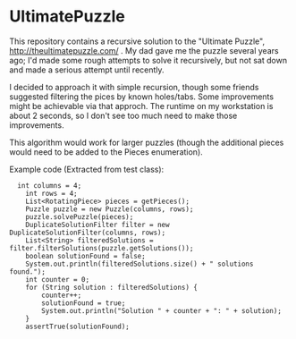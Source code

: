# UltimatePuzzle
This repository contains a recursive solution to the "Ultimate Puzzle", http://theultimatepuzzle.com/ .
My dad gave me the puzzle several years ago; I'd made some rough attempts to solve it recursively, but not sat down and made a serious attempt until recently.

I decided to approach it with simple recursion, though some friends suggested filtering the pices by known holes/tabs.  Some improvements might be achievable via that approch.  The runtime on my workstation is about 2 seconds, so I don't see too much need to make those improvements.

This algorithm would work for larger puzzles (though the additional pieces would need to be added to the Pieces enumeration).

Example code (Extracted from test class):

	  int columns = 4;
		int rows = 4;
		List<RotatingPiece> pieces = getPieces();
		Puzzle puzzle = new Puzzle(columns, rows);
		puzzle.solvePuzzle(pieces);
		DuplicateSolutionFilter filter = new DuplicateSolutionFilter(columns, rows);
		List<String> filteredSolutions = filter.filterSolutions(puzzle.getSolutions());
		boolean solutionFound = false;
		System.out.println(filteredSolutions.size() + " solutions found.");
		int counter = 0;
		for (String solution : filteredSolutions) {
			counter++;
			solutionFound = true;
			System.out.println("Solution " + counter + ": " + solution);
		}
		assertTrue(solutionFound);
